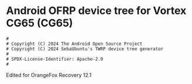 # Android OFRP device tree for Vortex CG65 (CG65)

```
#
# Copyright (C) 2024 The Android Open Source Project
# Copyright (C) 2024 SebaUbuntu's TWRP device tree generator
#
# SPDX-License-Identifier: Apache-2.0
#
```

Edited for OrangeFox Recovery 12.1
